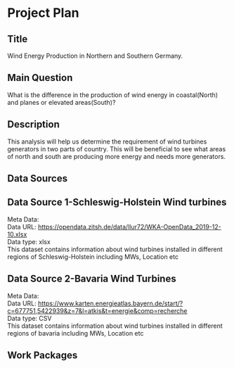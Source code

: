 # Project Plan

## Title
Wind Energy Production in Northern and Southern Germany.

## Main Question
What is the difference in the production of wind energy in coastal(North) and planes or elevated areas(South)?
## Description 
This analysis will help us determine the requirement of wind turbines generators in two parts of country. This will be beneficial to see what areas of north and south are producing more energy and needs more generators.
## Data Sources
## Data Source 1-Schleswig-Holstein Wind turbines
Meta Data: \
Data URL: https://opendata.zitsh.de/data/llur72/WKA-OpenData_2019-12-10.xlsx \
Data type: xlsx \
This dataset contains information about wind turbines installed in different regions of Schleswig-Holstein including MWs, Location etc
## Data Source 2-Bavaria Wind Turbines
Meta Data: \
Data URL: https://www.karten.energieatlas.bayern.de/start/?c=677751,5422939&z=7&l=atkis&t=energie&comp=recherche \
Data type: CSV \
This dataset contains information about wind turbines installed in different regions of bavaria including MWs, Location etc
## Work Packages

